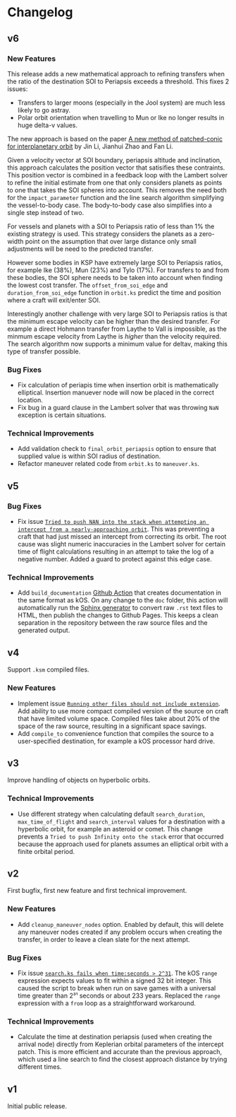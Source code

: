 # Changelog

## v6

### New Features

This release adds a new mathematical approach to refining transfers when the ratio of the destination SOI to Periapsis exceeds a threshold. This fixes 2 issues:
* Transfers to larger moons (especially in the Jool system) are much less likely to go astray.
* Polar orbit orientation when travelling to Mun or Ike no longer results in huge delta-v values.

The new approach is based on the paper [A new method of patched-conic for interplanetary orbit](https://doi.org/10.1016/j.ijleo.2017.10.153) by Jin Li, Jianhui Zhao and Fan Li.

Given a velocity vector at SOI boundary, periapsis altitude and inclination, this approach calculates the position vector that satisifies these contraints. This position vector is combined in a feedback loop with the Lambert solver to refine the initial estimate from one that only considers planets as points to one that takes the SOI spheres into account. This removes the need both for the `impact_parameter` function and the line search algorithm simplifying the vessel-to-body case. The body-to-body case also simplifies into a single step instead of two.

For vessels and planets with a SOI to Periapsis ratio of less than 1% the existing strategy is used. This strategy considers the planets as a zero-width point on the assumption that over large distance only small adjustments will be need to the predicted transfer.

However some bodies in KSP have extremely large SOI to Periapsis ratios, for example Ike (38%), Mun (23%) and Tylo (17%). For transfers to and from these bodies, the SOI sphere needs to be taken into account when finding the lowest cost transfer. The `offset_from_soi_edge` and `duration_from_soi_edge` function in `orbit.ks` predict the time and position where a craft will exit/enter SOI.

Interestingly another challenge with very large SOI to Periapsis ratios is that the minimum escape velocity can be higher than the desired transfer. For example a direct Hohmann transfer from Laythe to Vall is impossible, as the minmum escape velocity from Laythe is *higher* than the velocity required. The search algorithm now supports a minimum value for deltav, making this type of transfer possible.

### Bug Fixes
* Fix calculation of periapis time when insertion orbit is mathematically elliptical. Insertion manuever node will now be placed in the correct location.
* Fix bug in a guard clause in the Lambert solver that was throwing `NaN` exception is certain situations.

### Technical Improvements
* Add validation check to `final_orbit_periapsis` option to ensure that supplied value is within SOI radius of destination.
* Refactor maneuver related code from `orbit.ks` to `maneuver.ks`.

## v5

### Bug Fixes
* Fix issue [`Tried to push NAN into the stack when attempting an intercept from a nearly-approaching orbit`](https://github.com/maneatingape/rsvp/issues/6). This was preventing a craft that had just missed an intercept from correcting its orbit. The root cause was slight numeric inaccuracies in the Lambert solver for certain time of flight calculations resulting in an attempt to take the log of a negative number. Added a guard to protect against this edge case.

### Technical Improvements
* Add `build_documentation` [Github Action](https://github.com/features/actions) that creates documentation in the same format as kOS. On any change to the `doc` folder, this action will automatically run the [Sphinx generator](https://www.sphinx-doc.org/en/master/) to convert raw `.rst` text files to HTML, then publish the changes to Github Pages. This keeps a clean separation in the repository between the raw source files and the generated output.

## v4

Support `.ksm` compiled files.

### New Features
* Implement issue [`Running other files should not include extension`](https://github.com/maneatingape/rsvp/issues/5). Add ability to use more compact compiled version of the source on craft that have limited volume space. Compiled files take about 20% of the space of the raw source, resulting in a significant space savings.
* Add `compile_to` convenience function that compiles the source to a user-specified destination, for example a kOS processor hard drive.

## v3

Improve handling of objects on hyperbolic orbits.

### Technical Improvements
* Use different strategy when calculating default `search_duration`, `max_time_of_flight` and `search_interval` values for a destination with a hyperbolic orbit, for example an asteroid or comet. This change prevents a `Tried to push Infinity onto the stack` error that occurred because the approach used for planets assumes an elliptical orbit with a finite orbital period.

## v2

First bugfix, first new feature and first technical improvement.

### New Features
* Add `cleanup_maneuver_nodes` option. Enabled by default, this will delete any maneuver nodes created if any problem occurs when creating the transfer, in order to leave a clean slate for the next attempt.

### Bug Fixes
* Fix issue [`search.ks fails when time:seconds > 2^31`](https://github.com/maneatingape/rsvp/issues/4). The kOS `range` expression expects values to fit within a signed 32 bit integer. This caused the script to break when run on save games with a universal time greater than 2³¹ seconds or about 233 years. Replaced the `range` expression with a `from` loop as a straightforward workaround.

### Technical Improvements
* Calculate the time at destination periapsis (used when creating the arrival node) directly from Keplerian orbital parameters of the intercept patch. This is more efficient and accurate than the previous approach, which used a line search to find the closest approach distance by trying different times.

## v1

Initial public release.